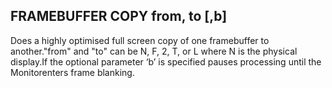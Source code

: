 ## FRAMEBUFFER COPY from, to [,b]

Does a highly optimised full screen copy of one framebuffer to another."from" and "to" can be N, F, 2, T, or L where N is the physical display.If the optional parameter ‘b’ is specified pauses processing until the Monitorenters frame blanking.